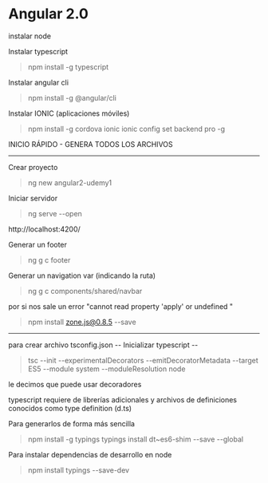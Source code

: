 # Angular 2.0

instalar node

Instalar typescript
> npm install -g typescript

Instalar angular cli
> npm install -g @angular/cli

Instalar IONIC (aplicaciones móviles)
> npm install -g cordova ionic
> ionic config set backend pro -g

INICIO RÁPIDO - GENERA TODOS LOS ARCHIVOS
**********************
Crear proyecto
> ng new angular2-udemy1

Iniciar servidor
> ng serve --open

http://localhost:4200/

Generar un footer
> ng g c footer

Generar un navigation var (indicando la ruta)
> ng g c components/shared/navbar

por si nos sale un error "cannot read property 'apply' or undefined "
> npm install zone.js@0.8.5 --save
**********************

para crear archivo tsconfig.json
-- Inicializar typescript --

>  tsc --init --experimentalDecorators --emitDecoratorMetadata --target ES5 --module system --moduleResolution node  

le decimos que puede usar decoradores

typescript requiere de librerías adicionales y archivos de definiciones conocidos como type definition (d.ts)

Para generarlos de forma más sencilla
>  npm install -g typings
>  typings install dt~es6-shim --save --global  

Para instalar dependencias de desarrollo en node

> npm install typings --save-dev
